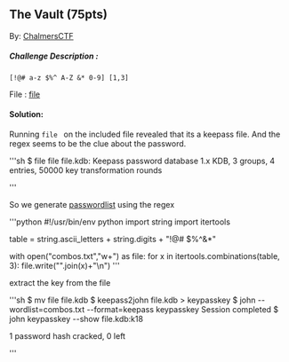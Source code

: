## The Vault (75pts)
By: [ChalmersCTF](http://chalmersctf.se)

##### Challenge Description : 
```
[!@# a-z $%^ A-Z &* 0-9] [1,3]
```
File : [file](files/file.kdb)

#### Solution:

Running ```file ``` on the included file revealed that its a keepass file. And the regex seems to be the clue about the password.

'''sh
$ file file
file.kdb: Keepass password database 1.x KDB, 3 groups, 4 entries, 50000 key transformation rounds

'''

So we generate [passwordlist](files.combos.txt) using the regex

'''python
#!/usr/bin/env python
import string
import itertools

table = string.ascii_letters + string.digits + "!@# $%^&*"

with open("combos.txt","w+") as file:
	for x in itertools.combinations(table, 3):
		file.write("".join(x)+"\n")
'''

extract the key from the file 

'''sh
$ mv file file.kdb
$ keepass2john file.kdb > keypasskey
$ john --wordlist=combos.txt  --format=keepass keypasskey
	Session completed
$ john  keypasskey --show
file.kdb:k18

1 password hash cracked, 0 left

'''
